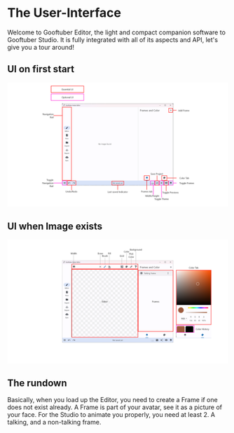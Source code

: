 # The User-Interface

Welcome to Gooftuber Editor, the light and compact companion software to Gooftuber Studio. It is fully integrated with all of its aspects and API, let's give you a tour around!

## UI on first start
![New UI](UI%20New.png)

## UI when Image exists
![New UI](UI%20Exist.png)

## The rundown

Basically, when you load up the Editor, you need to create a Frame if one does not exist already. A Frame is part of your avatar, see it as a picture of your face. For the Studio to animate you properly, you need at least 2. A talking, and a non-talking frame.
